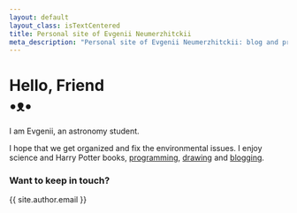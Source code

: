 ```yaml
---
layout: default
layout_class: isTextCentered
title: Personal site of Evgenii Neumerzhitckii
meta_description: "Personal site of Evgenii Neumerzhitckii: blog and projects."
---
```


<h1>
  Hello, Friend
  <br>
  •ᴥ•
</h1>

I am Evgenii, an astronomy student.

I hope that we get organized and fix the environmental issues. I enjoy science and Harry Potter books, [programming](/projects/), [drawing](/drawings/) and [blogging](/blog/).

### Want to keep in touch?

{{ site.author.email }}

<br>